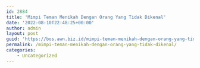 ```yaml
---
id: 2884
title: 'Mimpi Teman Menikah Dengan Orang Yang Tidak Dikenal'
date: '2022-08-10T22:48:25+00:00'
author: admin
layout: post
guid: 'https://bos.awn.biz.id/mimpi-teman-menikah-dengan-orang-yang-tidak-dikenal/'
permalink: /mimpi-teman-menikah-dengan-orang-yang-tidak-dikenal/
categories:
    - Uncategorized
---
```


